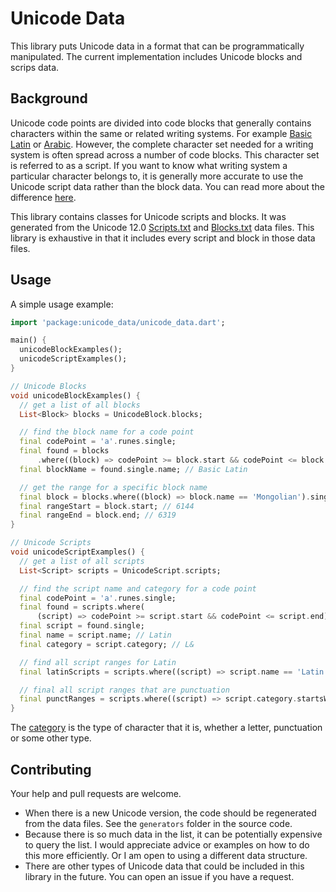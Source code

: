 # Unicode Data

This library puts Unicode data in a format that can be programmatically manipulated. The current implementation includes Unicode blocks and scrips data.

## Background

Unicode code points are divided into code blocks that generally contains characters within the same or related writing systems. For example [Basic Latin](https://en.wikipedia.org/wiki/Basic_Latin_(Unicode_block)) or [Arabic](https://en.wikipedia.org/wiki/Arabic_(Unicode_block)). However, the complete character set needed for a writing system is often spread across a number of code blocks. This character set is referred to as a script. If you want to know what writing system a particular character belongs to, it is generally more accurate to use the Unicode script data rather than the block data. You can read more about the difference [here](http://www.unicode.org/reports/tr24/#Scripts_and_Blocks).

This library contains classes for Unicode scripts and blocks. It was generated from the Unicode 12.0 [Scripts.txt](https://www.unicode.org/Public/12.0.0/ucd/Scripts.txt) and [Blocks.txt](https://www.unicode.org/Public/12.0.0/ucd/Blocks.txt) data files. This library is exhaustive in that it includes every script and block in those data files.

## Usage

A simple usage example:

```dart
import 'package:unicode_data/unicode_data.dart';

main() {
  unicodeBlockExamples();
  unicodeScriptExamples();
}

// Unicode Blocks
void unicodeBlockExamples() {
  // get a list of all blocks
  List<Block> blocks = UnicodeBlock.blocks;

  // find the block name for a code point
  final codePoint = 'a'.runes.single;
  final found = blocks
      .where((block) => codePoint >= block.start && codePoint <= block.end);
  final blockName = found.single.name; // Basic Latin

  // get the range for a specific block name
  final block = blocks.where((block) => block.name == 'Mongolian').single;
  final rangeStart = block.start; // 6144
  final rangeEnd = block.end; // 6319
}

// Unicode Scripts
void unicodeScriptExamples() {
  // get a list of all scripts
  List<Script> scripts = UnicodeScript.scripts;

  // find the script name and category for a code point
  final codePoint = 'a'.runes.single;
  final found = scripts.where(
      (script) => codePoint >= script.start && codePoint <= script.end);
  final script = found.single;
  final name = script.name; // Latin
  final category = script.category; // L&

  // find all script ranges for Latin
  final latinScripts = scripts.where((script) => script.name == 'Latin');

  // final all script ranges that are punctuation
  final punctRanges = scripts.where((script) => script.category.startsWith('P'));
}
```

The [category](http://www.unicode.org/reports/tr44/#General_Category_Values) is the type of character that it is, whether a letter, punctuation or some other type.

## Contributing

Your help and pull requests are welcome.

- When there is a new Unicode version, the code should be regenerated from the data files. See the `generators` folder in the source code.
- Because there is so much data in the list, it can be potentially expensive to query the list. I would appreciate advice or examples on how to do this more efficiently. Or I am open to using a different data structure.
- There are other types of Unicode data that could be included in this library in the future. You can open an issue if you have a request.

